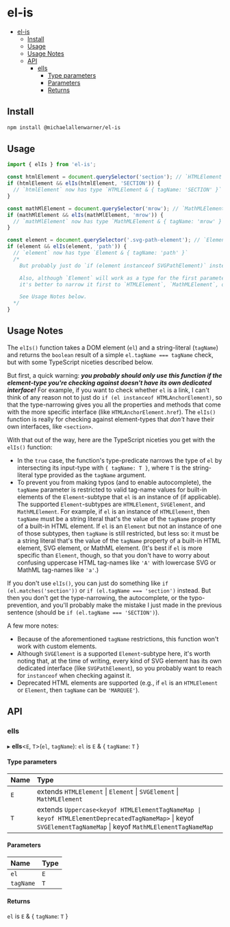 # el-is

- [el-is](#el-is)
  - [Install](#install)
  - [Usage](#usage)
  - [Usage Notes](#usage-notes)
  - [API](#api)
    - [elIs](#elis)
      - [Type parameters](#type-parameters)
      - [Parameters](#parameters)
      - [Returns](#returns)

## Install

```bash
npm install @michaelallenwarner/el-is
```

## Usage

```ts
import { elIs } from 'el-is';

const htmlElement = document.querySelector('section'); // `HTMLElement | null`
if (htmlElement && elIs(htmlElement, 'SECTION')) {
  // `htmlElement` now has type `HTMLElement & { tagName: 'SECTION' }`
}

const mathMlElement = document.querySelector('mrow'); // `MathMLElement | null`
if (mathMlElement && elIs(mathMlElement, 'mrow')) {
  // `mathMlElement` now has type `MathMLElement & { tagName: 'mrow' }`
}

const element = document.querySelector('.svg-path-element'); // `Element | null`
if (element && elIs(element, 'path')) {
  // `element` now has type `Element & { tagName: 'path' }`
  /*
    But probably just do `if (element instanceof SVGPathElement)` instead!

    Also, although `Element` will work as a type for the first parameter,
    it's better to narrow it first to `HTMLElement`, `MathMLElement`, or `SVGElement`.

    See Usage Notes below.
  */
}
```

## Usage Notes

The `elIs()` function takes a DOM element (`el`) and a string-literal (`tagName`) and returns the `boolean` result of a simple `el.tagName === tagName` check, but with some TypeScript niceties described below.

But first, a quick warning: _**you probably should only use this function if the element-type you're checking against doesn't have its own dedicated interface!**_ For example, if you want to check whether `el` is a link, I can't think of any reason not to just do `if (el instanceof HTMLAnchorElement)`, so that the type-narrowing gives you all the properties and methods that come with the more specific interface (like `HTMLAnchorElement.href`). The `elIs()` function is really for checking against element-types that _don't_ have their own interfaces, like `<section>`.

With that out of the way, here are the TypeScript niceties you get with the `elIs()` function:

- In the `true` case, the function's type-predicate narrows the type of `el` by intersecting its input-type with `{ tagName: T }`, where `T` is the string-literal type provided as the `tagName` argument.
- To prevent you from making typos (and to enable autocomplete), the `tagName` parameter is restricted to valid tag-name values for built-in elements of the `Element`-subtype that `el` is an instance of (if applicable). The supported `Element`-subtypes are `HTMLElement`, `SVGElement`, and `MathMLElement`. For example, if `el` is an instance of `HTMLElement`, then `tagName` must be a string literal that's the value of the `tagName` property of a built-in HTML element. If `el` is an `Element` but not an instance of one of those subtypes, then `tagName` is still restricted, but less so: it must be a string literal that's the value of the `tagName` property of a built-in HTML element, SVG element, or MathML element. (It's best if `el` is more specific than `Element`, though, so that you don't have to worry about confusing uppercase HTML tag-names like `'A'` with lowercase SVG or MathML tag-names like `'a'`.)

If you don't use `elIs()`, you can just do something like `if (el.matches('section'))` or `if (el.tagName === 'section')` instead. But then you don't get the type-narrowing, the autocomplete, or the typo-prevention, and you'll probably make the mistake I just made in the previous sentence (should be `if (el.tagName === 'SECTION')`).

A few more notes:

- Because of the aforementioned `tagName` restrictions, this function won't work with custom elements.
- Although `SVGElement` is a supported `Element`-subtype here, it's worth noting that, at the time of writing, every kind of SVG element has its own dedicated interface (like `SVGPathElement`), so you probably want to reach for `instanceof` when checking against it.
- Deprecated HTML elements are supported (e.g., if `el` is an `HTMLElement` or `Element`, then `tagName` can be `'MARQUEE'`).

## API

### elIs

▸ **elIs**<`E`, `T`\>(`el`, `tagName`): `el` is `E` & { `tagName`: `T` }

#### Type parameters

| Name | Type |
| :------ | :------ |
| `E` | extends `HTMLElement` \| `Element` \| `SVGElement` \| `MathMLElement` |
| `T` | extends `Uppercase<keyof HTMLElementTagNameMap \| keyof HTMLElementDeprecatedTagNameMap>` \| keyof `SVGElementTagNameMap` \| keyof `MathMLElementTagNameMap` |

#### Parameters

| Name | Type |
| :------ | :------ |
| `el` | `E` |
| `tagName` | `T` |

#### Returns

`el` is `E` & { `tagName`: `T` }

<!-- markdownlint-disable-next-line MD053 -->
[build-img]:https://github.com/MichaelAllenWarner/el-is/actions/workflows/release.yml/badge.svg
<!-- markdownlint-disable-next-line MD053 -->
[build-url]:https://github.com/MichaelAllenWarner/el-is/actions/workflows/release.yml
<!-- markdownlint-disable-next-line MD053 -->
[downloads-img]:https://img.shields.io/npm/dt/typescript-npm-package-template
<!-- markdownlint-disable-next-line MD053 -->
[downloads-url]:https://www.npmtrends.com/typescript-npm-package-template
<!-- markdownlint-disable-next-line MD053 -->
[npm-img]:https://img.shields.io/npm/v/typescript-npm-package-template
<!-- markdownlint-disable-next-line MD053 -->
[npm-url]:https://www.npmjs.com/package/typescript-npm-package-template
<!-- markdownlint-disable-next-line MD053 -->
[issues-img]:https://img.shields.io/github/issues/MichaelAllenWarner/el-is
<!-- markdownlint-disable-next-line MD053 -->
[issues-url]:https://github.com/MichaelAllenWarner/el-is/issues
<!-- markdownlint-disable-next-line MD053 -->
[codecov-img]:https://codecov.io/gh/MichaelAllenWarner/el-is/branch/main/graph/badge.svg
<!-- markdownlint-disable-next-line MD053 -->
[codecov-url]:https://codecov.io/gh/MichaelAllenWarner/el-is
<!-- markdownlint-disable-next-line MD053 -->
[semantic-release-img]:https://img.shields.io/badge/%20%20%F0%9F%93%A6%F0%9F%9A%80-semantic--release-e10079.svg
<!-- markdownlint-disable-next-line MD053 -->
[semantic-release-url]:https://github.com/semantic-release/semantic-release
<!-- markdownlint-disable-next-line MD053 -->
[commitizen-img]:https://img.shields.io/badge/commitizen-friendly-brightgreen.svg
<!-- markdownlint-disable-next-line MD053 -->
[commitizen-url]:http://commitizen.github.io/cz-cli/
